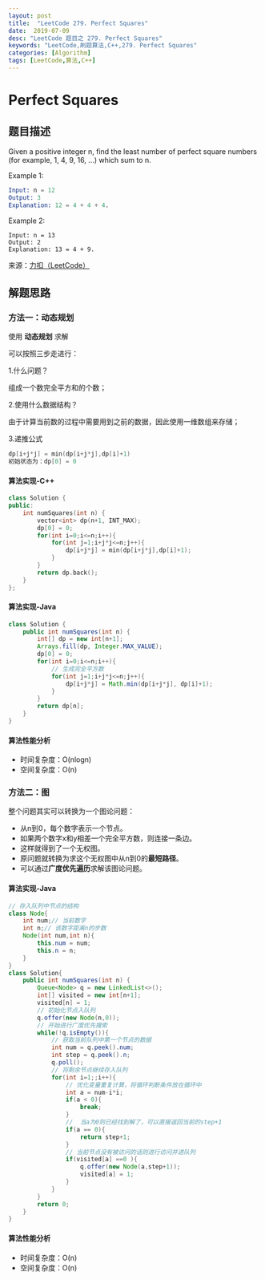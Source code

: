 ```yaml
---
layout: post
title:  "LeetCode 279. Perfect Squares"
date:  2019-07-09
desc: "LeetCode 题目之 279. Perfect Squares"
keywords: "LeetCode,刷题算法,C++,279. Perfect Squares"
categories: [Algorithm]
tags: [LeetCode,算法,C++]
---
```

# Perfect Squares

## 题目描述

Given a positive integer n, find the least number of perfect square numbers (for example, 1, 4, 9, 16, ...) which sum to n.

Example 1:

```s
Input: n = 12
Output: 3 
Explanation: 12 = 4 + 4 + 4.
```

Example 2:

```
Input: n = 13
Output: 2
Explanation: 13 = 4 + 9.
```

来源：[力扣（LeetCode）](https://leetcode-cn.com/problems/perfect-squares)

## 解题思路

### 方法一：动态规划

使用 **动态规划** 求解

可以按照三步走进行：

1.什么问题？

组成一个数完全平方和的个数；

2.使用什么数据结构？

由于计算当前数的过程中需要用到之前的数据，因此使用一维数组来存储；

3.递推公式

```s
dp[i+j*j] = min(dp[i+j*j],dp[i]+1)
初始状态为：dp[0] = 0
```

#### 算法实现-C++

```cpp
class Solution {
public:
    int numSquares(int n) {
        vector<int> dp(n+1, INT_MAX);
        dp[0] = 0;
        for(int i=0;i<=n;i++){
            for(int j=1;i+j*j<=n;j++){
                dp[i+j*j] = min(dp[i+j*j],dp[i]+1);
            }
        }
        return dp.back();
    }
};
```

#### 算法实现-Java

```java
class Solution {
    public int numSquares(int n) {
        int[] dp = new int[n+1];
        Arrays.fill(dp, Integer.MAX_VALUE);
        dp[0] = 0;
        for(int i=0;i<=n;i++){
            // 生成完全平方数
            for(int j=1;i+j*j<=n;j++){
                dp[i+j*j] = Math.min(dp[i+j*j], dp[i]+1);
            }
        }
        return dp[n];
    }
}
```

#### 算法性能分析

- 时间复杂度：O(nlogn)
- 空间复杂度：O(n)

### 方法二：图

整个问题其实可以转换为一个图论问题：

- 从n到0，每个数字表示一个节点。
- 如果两个数字x和y相差一个完全平方数，则连接一条边。
- 这样就得到了一个无权图。
- 原问题就转换为求这个无权图中从n到0的**最短路径**。
- 可以通过**广度优先遍历**求解该图论问题。

#### 算法实现-Java

```java
// 存入队列中节点的结构
class Node{
    int num;// 当前数字
    int n;// 该数字距离n的步数
    Node(int num,int n){
        this.num = num;
        this.n = n;
    }
}
class Solution{
    public int numSquares(int n) {
        Queue<Node> q = new LinkedList<>();
        int[] visited = new int[n+1];
        visited[n] = 1;
        // 初始化节点入队列
        q.offer(new Node(n,0));
        // 开始进行广度优先搜索
        while(!q.isEmpty()){
            // 获取当前队列中第一个节点的数据
            int num = q.peek().num;
            int step = q.peek().n;
            q.poll();
            // 将剩余节点继续存入队列
            for(int i=1;;i++){
                // 优化变量重复计算，将循环判断条件放在循环中
                int a = num-i*i;
                if(a < 0){
                    break;
                }
                //  当a为0则已经找到解了，可以直接返回当前的step+1
                if(a == 0){
                    return step+1;
                }
                // 当前节点没有被访问的话则进行访问并进队列
                if(visited[a] ==0 ){
                    q.offer(new Node(a,step+1));
                    visited[a] = 1;
                }
            }
        }
        return 0;
    }
}
```

#### 算法性能分析

- 时间复杂度：O(n)
- 空间复杂度：O(n)
